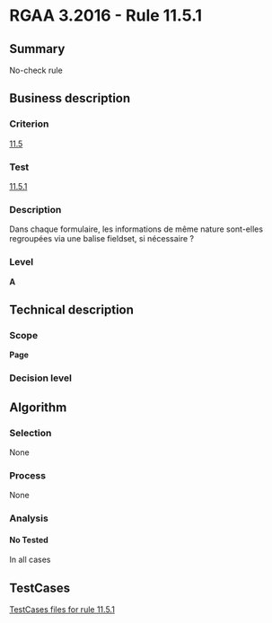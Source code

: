# RGAA 3.2016 - Rule 11.5.1

## Summary
No-check rule


## Business description

### Criterion
[11.5](http://references.modernisation.gouv.fr/rgaa-accessibilite/criteres.html#crit-11-5)

### Test
[11.5.1](http://references.modernisation.gouv.fr/rgaa-accessibilite/criteres.html#test-11-5-1)

### Description
Dans chaque formulaire, les informations de même nature sont-elles regroupées via une balise fieldset, si nécessaire ?

### Level
**A**


## Technical description

### Scope
**Page**

### Decision level


## Algorithm

### Selection
None

### Process
None

### Analysis

#### No Tested
In all cases


##  TestCases

[TestCases files for rule 11.5.1](https://github.com/Asqatasun/Asqatasun/tree/RGAA_3.2016/rules/rules-rgaa3.2016/src/test/resources/testcases/rgaa32016/Rgaa32016Rule110501/)


